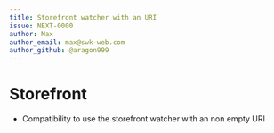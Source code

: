 ```yaml
---
title: Storefront watcher with an URI
issue: NEXT-0000
author: Max
author_email: max@swk-web.com
author_github: @aragon999
---
```

# Storefront
* Compatibility to use the storefront watcher with an non empty URI
